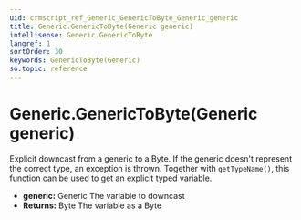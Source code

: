 ```yaml
---
uid: crmscript_ref_Generic_GenericToByte_Generic_generic
title: Generic.GenericToByte(Generic generic)
intellisense: Generic.GenericToByte
langref: 1
sortOrder: 30
keywords: GenericToByte(Generic)
so.topic: reference
---
```


# Generic.GenericToByte(Generic generic)

Explicit downcast from a generic to a Byte. If the generic doesn't represent the correct type, an exception is thrown. Together with `getTypeName()`, this function can be used to get an explicit typed variable.

* **generic:** Generic The variable to downcast
* **Returns:** Byte The variable as a Byte
